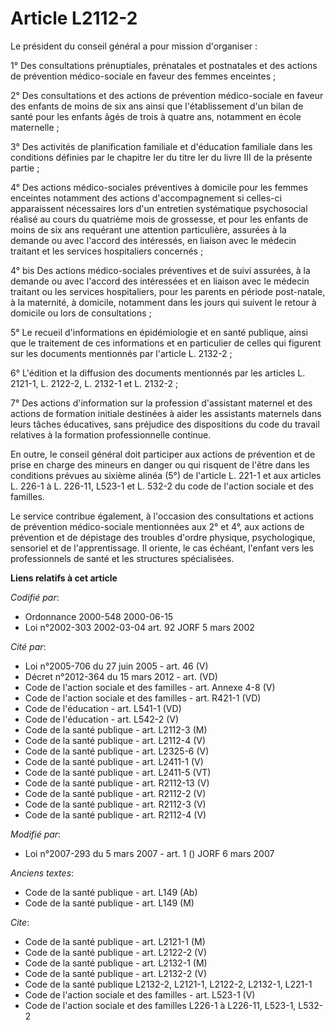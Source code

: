 # Article L2112-2

Le président du conseil général a pour mission d'organiser :

1° Des consultations prénuptiales, prénatales et postnatales et des actions de prévention médico-sociale en faveur des femmes
enceintes ;

2° Des consultations et des actions de prévention médico-sociale en faveur des enfants de moins de six ans ainsi que
l'établissement d'un bilan de santé pour les enfants âgés de trois à quatre ans, notamment en école maternelle ;

3° Des activités de planification familiale et d'éducation familiale dans les conditions définies par le chapitre Ier du
titre Ier du livre III de la présente partie ;

4° Des actions médico-sociales préventives à domicile pour les femmes enceintes notamment des actions d'accompagnement si
celles-ci apparaissent nécessaires lors d'un entretien systématique psychosocial réalisé au cours du quatrième mois de
grossesse, et pour les enfants de moins de six ans requérant une attention particulière, assurées à la demande ou avec
l'accord des intéressés, en liaison avec le médecin traitant et les services hospitaliers concernés ;

4° bis Des actions médico-sociales préventives et de suivi assurées, à la demande ou avec l'accord des intéressées et en
liaison avec le médecin traitant ou les services hospitaliers, pour les parents en période post-natale, à la maternité, à
domicile, notamment dans les jours qui suivent le retour à domicile ou lors de consultations ;

5° Le recueil d'informations en épidémiologie et en santé publique, ainsi que le traitement de ces informations et en
particulier de celles qui figurent sur les documents mentionnés par l'article L. 2132-2 ;

6° L'édition et la diffusion des documents mentionnés par les articles L. 2121-1, L. 2122-2, L. 2132-1 et L. 2132-2 ;

7° Des actions d'information sur la profession d'assistant maternel et des actions de formation initiale destinées à aider
les assistants maternels dans leurs tâches éducatives, sans préjudice des dispositions du code du travail relatives à la
formation professionnelle continue.

En outre, le conseil général doit participer aux actions de prévention et de prise en charge des mineurs en danger ou qui
risquent de l'être dans les conditions prévues au sixième alinéa (5°) de l'article L. 221-1 et aux articles L. 226-1 à L.
226-11, L523-1 et L. 532-2 du code de l'action sociale et des familles.

Le service contribue également, à l'occasion des consultations et actions de prévention médico-sociale mentionnées aux 2° et
4°, aux actions de prévention et de dépistage des troubles d'ordre physique, psychologique, sensoriel et de l'apprentissage.
Il oriente, le cas échéant, l'enfant vers les professionnels de santé et les structures spécialisées.

**Liens relatifs à cet article**

_Codifié par_:

  - Ordonnance 2000-548 2000-06-15
  - Loi n°2002-303 2002-03-04 art. 92 JORF 5 mars 2002

_Cité par_:

  - Loi n°2005-706 du 27 juin 2005 - art. 46 (V)
  - Décret n°2012-364 du 15 mars 2012 - art. (VD)
  - Code de l'action sociale et des familles - art. Annexe 4-8 (V)
  - Code de l'action sociale et des familles - art. R421-1 (VD)
  - Code de l'éducation - art. L541-1 (VD)
  - Code de l'éducation - art. L542-2 (V)
  - Code de la santé publique - art. L2112-3 (M)
  - Code de la santé publique - art. L2112-4 (V)
  - Code de la santé publique - art. L2325-6 (V)
  - Code de la santé publique - art. L2411-1 (V)
  - Code de la santé publique - art. L2411-5 (VT)
  - Code de la santé publique - art. R2112-13 (V)
  - Code de la santé publique - art. R2112-2 (V)
  - Code de la santé publique - art. R2112-3 (V)
  - Code de la santé publique - art. R2112-4 (V)

_Modifié par_:

  - Loi n°2007-293 du 5 mars 2007 - art. 1 () JORF 6 mars 2007

_Anciens textes_:

  - Code de la santé publique - art. L149 (Ab)
  - Code de la santé publique - art. L149 (M)

_Cite_:

  - Code de la santé publique - art. L2121-1 (M)
  - Code de la santé publique - art. L2122-2 (V)
  - Code de la santé publique - art. L2132-1 (M)
  - Code de la santé publique - art. L2132-2 (V)
  - Code de la santé publique L2132-2, L2121-1, L2122-2, L2132-1, L221-1
  - Code de l'action sociale et des familles - art. L523-1 (V)
  - Code de l'action sociale et des familles L226-1 à L226-11, L523-1, L532-2
